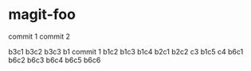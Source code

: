 # magit-foo

commit 1
commit 2

b3c1
b3c2
b3c3
b1 commit 1
b1c2
b1c3
b1c4
b2c1
b2c2
c3
b1c5
c4
b6c1
b6c2
b6c3
b6c4
b6c5
b6c6